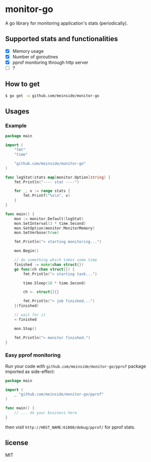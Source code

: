 # monitor-go

A go library for monitoring application's stats (periodically).

## Supported stats and functionalities

- [X] Memory usage
- [X] Number of goroutines
- [X] pprof monitoring through http server
- [ ] ?

## How to get

```bash
$ go get -u github.com/meinside/monitor-go
```

## Usages

### Example

```go
package main

import (
	"fmt"
	"time"

	"github.com/meinside/monitor-go"
)

func logStat(stats map[monitor.Option]string) {
	fmt.Println("---- stat ----")

	for _, v := range stats {
		fmt.Printf("%s\n", v)
	}
}

func main() {
	mon := monitor.Default(logStat)
	mon.SetInterval(3 * time.Second)
	mon.SetOption(monitor.MonitorMemory)
	mon.SetVerbose(true)

	fmt.Println("> starting monitoring...")

	mon.Begin()

	// do something which takes some time
	finished := make(chan struct{})
	go func(ch chan struct{}) {
		fmt.Println("> starting task...")

		time.Sleep(10 * time.Second)

		ch <- struct{}{}

		fmt.Println("> job finished...")
	}(finished)

	// wait for it
	<-finished

	mon.Stop()

	fmt.Println("> monitor finished.")
}
```

### Easy pprof monitoring

Run your code with `github.com/meinside/monitor-go/pprof` package imported as side-effect:

```go
package main

import (
	_ "github.com/meinside/monitor-go/pprof"
)

func main() {
	// ... do your business here
}
```

then visit `http://HOST_NAME:61000/debug/pprof/` for pprof stats.

## license

MIT

